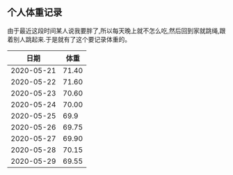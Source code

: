##                                             个人体重记录





由于最近这段时间某人说我要胖了,所以每天晚上就不怎么吃,然后回到家就跳绳,跟着别人跳起来.于是就有了这个要记录体重的。



| 日期       | 体重  |
| ---------- | ----- |
| 2020-05-21 | 71.40 |
| 2020-05-22 | 71.60 |
| 2020-05-23 | 70.60 |
| 2020-05-24 | 70.00 |
| 2020-05-25 | 69.9  |
| 2020-05-26 | 69.75 |
| 2020-05-27 | 69.90 |
| 2020-05-28 | 70.15 |
| 2020-05-29 | 69.55 |





